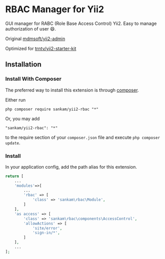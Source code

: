 RBAC Manager for Yii2
======================
GUI manager for RABC (Role Base Access Control) Yii2. Easy to manage authorization of user :smile:.

Original [mdmsoft/yii2-admin](https://github.com/mdmsoft/yii2-admin)

Optimized for [trntv/yii2-starter-kit](https://github.com/trntv/yii2-starter-kit)

Installation
------------

### Install With Composer

The preferred way to install this extension is through [composer](http://getcomposer.org/download/).

Either run

```
php composer require sankam/yii2-rbac "*"
```

Or, you may add

```
"sankam/yii2-rbac": "*"
```

to the require section of your `composer.json` file and execute `php composer update`.

### Install

In your application config, add the path alias for this extension.

```php
return [
    ...
	'modules'=>[
        ...
        'rbac' => [
            'class' => 'sankam\rbac\Module',
        ]
    ],
    'as access' => [
        'class' => 'sankam\rbac\components\AccessControl',
        'allowActions' => [
            'site/error',
            'sign-in/*',
        ]
    ],
    ...
];
```
